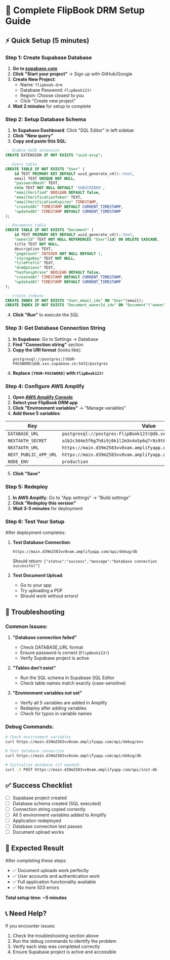 # 🚀 Complete FlipBook DRM Setup Guide

## ⚡ **Quick Setup (5 minutes)**

### **Step 1: Create Supabase Database**

1. **Go to [supabase.com](https://supabase.com)**
2. **Click "Start your project"** → Sign up with GitHub/Google
3. **Create New Project**:
   - Name: `flipbook-drm`
   - Database Password: `FlipBook123!`
   - Region: Choose closest to you
   - Click "Create new project"
4. **Wait 2 minutes** for setup to complete

### **Step 2: Setup Database Schema**

1. **In Supabase Dashboard**: Click "SQL Editor" in left sidebar
2. **Click "New query"**
3. **Copy and paste this SQL**:

```sql
-- Enable UUID extension
CREATE EXTENSION IF NOT EXISTS "uuid-ossp";

-- Users table
CREATE TABLE IF NOT EXISTS "User" (
    id TEXT PRIMARY KEY DEFAULT uuid_generate_v4()::text,
    email TEXT UNIQUE NOT NULL,
    "passwordHash" TEXT,
    role TEXT NOT NULL DEFAULT 'SUBSCRIBER',
    "emailVerified" BOOLEAN DEFAULT false,
    "emailVerificationToken" TEXT,
    "emailVerificationExpires" TIMESTAMP,
    "createdAt" TIMESTAMP DEFAULT CURRENT_TIMESTAMP,
    "updatedAt" TIMESTAMP DEFAULT CURRENT_TIMESTAMP
);

-- Documents table
CREATE TABLE IF NOT EXISTS "Document" (
    id TEXT PRIMARY KEY DEFAULT uuid_generate_v4()::text,
    "ownerId" TEXT NOT NULL REFERENCES "User"(id) ON DELETE CASCADE,
    title TEXT NOT NULL,
    description TEXT,
    "pageCount" INTEGER NOT NULL DEFAULT 1,
    "storageKey" TEXT NOT NULL,
    "tilePrefix" TEXT,
    "drmOptions" TEXT,
    "hasPassphrase" BOOLEAN DEFAULT false,
    "createdAt" TIMESTAMP DEFAULT CURRENT_TIMESTAMP,
    "updatedAt" TIMESTAMP DEFAULT CURRENT_TIMESTAMP
);

-- Create indexes
CREATE INDEX IF NOT EXISTS "User_email_idx" ON "User"(email);
CREATE INDEX IF NOT EXISTS "Document_ownerId_idx" ON "Document"("ownerId");
```

4. **Click "Run"** to execute the SQL

### **Step 3: Get Database Connection String**

1. **In Supabase**: Go to Settings → Database
2. **Find "Connection string"** section
3. **Copy the URI format** (looks like):
   ```
   postgresql://postgres:[YOUR-PASSWORD]@db.xxx.supabase.co:5432/postgres
   ```
4. **Replace `[YOUR-PASSWORD]` with `FlipBook123!`**

### **Step 4: Configure AWS Amplify**

1. **Open [AWS Amplify Console](https://console.aws.amazon.com/amplify)**
2. **Select your FlipBook DRM app**
3. **Click "Environment variables"** → "Manage variables"
4. **Add these 5 variables**:

| Key | Value |
|-----|-------|
| `DATABASE_URL` | `postgresql://postgres:FlipBook123!@db.xxx.supabase.co:5432/postgres` |
| `NEXTAUTH_SECRET` | `a1b2c3d4e5f6g7h8i9j0k1l2m3n4o5p6q7r8s9t0u1v2w3x4y5z6` |
| `NEXTAUTH_URL` | `https://main.d39m2583vv0xam.amplifyapp.com` |
| `NEXT_PUBLIC_APP_URL` | `https://main.d39m2583vv0xam.amplifyapp.com` |
| `NODE_ENV` | `production` |

5. **Click "Save"**

### **Step 5: Redeploy**

1. **In AWS Amplify**: Go to "App settings" → "Build settings"
2. **Click "Redeploy this version"**
3. **Wait 3-5 minutes** for deployment

### **Step 6: Test Your Setup**

After deployment completes:

1. **Test Database Connection**:
   ```
   https://main.d39m2583vv0xam.amplifyapp.com/api/debug/db
   ```
   Should return: `{"status":"success","message":"Database connection successful"}`

2. **Test Document Upload**:
   - Go to your app
   - Try uploading a PDF
   - Should work without errors!

## 🔧 **Troubleshooting**

### **Common Issues:**

1. **"Database connection failed"**
   - Check DATABASE_URL format
   - Ensure password is correct (`FlipBook123!`)
   - Verify Supabase project is active

2. **"Tables don't exist"**
   - Run the SQL schema in Supabase SQL Editor
   - Check table names match exactly (case-sensitive)

3. **"Environment variables not set"**
   - Verify all 5 variables are added in Amplify
   - Redeploy after adding variables
   - Check for typos in variable names

### **Debug Commands:**

```bash
# Check environment variables
curl https://main.d39m2583vv0xam.amplifyapp.com/api/debug/env

# Test database connection
curl https://main.d39m2583vv0xam.amplifyapp.com/api/debug/db

# Initialize database (if needed)
curl -X POST https://main.d39m2583vv0xam.amplifyapp.com/api/init-db
```

## ✅ **Success Checklist**

- [ ] Supabase project created
- [ ] Database schema created (SQL executed)
- [ ] Connection string copied correctly
- [ ] All 5 environment variables added to Amplify
- [ ] Application redeployed
- [ ] Database connection test passes
- [ ] Document upload works

## 🎉 **Expected Result**

After completing these steps:
- ✅ Document uploads work perfectly
- ✅ User accounts and authentication work
- ✅ Full application functionality available
- ✅ No more 503 errors

**Total setup time: ~5 minutes**

## 📞 **Need Help?**

If you encounter issues:
1. Check the troubleshooting section above
2. Run the debug commands to identify the problem
3. Verify each step was completed correctly
4. Ensure Supabase project is active and accessible